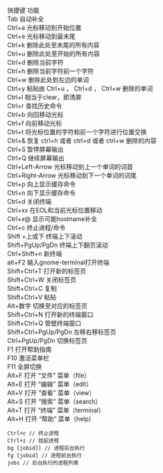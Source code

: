 快捷键 功能  
Tab 自动补全  
Ctrl+a 光标移动到开始位置  
Ctrl+e 光标移动到最末尾  
Ctrl+k 删除此处至末尾的所有内容  
Ctrl+u 删除此处至开始的所有内容  
Ctrl+d 删除当前字符  
Ctrl+h 删除当前字符前一个字符  
Ctrl+w 删除此处到左边的单词  
Ctrl+y 粘贴由 Ctrl+u ， Ctrl+d ， Ctrl+w 删除的单词  
Ctrl+l 相当于clear，即清屏  
Ctrl+r 查找历史命令  
Ctrl+b 向回移动光标  
Ctrl+f 向前移动光标  
Ctrl+t 将光标位置的字符和前一个字符进行位置交换  
Ctrl+& 恢复 ctrl+h 或者 ctrl+d 或者 ctrl+w 删除的内容  
Ctrl+S 暂停屏幕输出  
Ctrl+Q 继续屏幕输出  
Ctrl+Left-Arrow 光标移动到上一个单词的词首  
Ctrl+Right-Arrow 光标移动到下一个单词的词尾  
Ctrl+p 向上显示缓存命令  
Ctrl+n 向下显示缓存命令  
Ctrl+d 关闭终端  
Ctrl+xx 在EOL和当前光标位置移动  
Ctrl+x@ 显示可能hostname补全  
Ctrl+c 终止进程/命令  
Shift +上或下 终端上下滚动  
Shift+PgUp/PgDn 终端上下翻页滚动  
Ctrl+Shift+n 新终端  
alt+F2 输入gnome-terminal打开终端  
Shift+Ctrl+T 打开新的标签页  
Shift+Ctrl+W 关闭标签页  
Shift+Ctrl+C 复制  
Shift+Ctrl+V 粘贴  
Alt+数字 切换至对应的标签页  
Shift+Ctrl+N 打开新的终端窗口  
Shift+Ctrl+Q 管壁终端窗口  
Shift+Ctrl+PgUp/PgDn 左移右移标签页  
Ctrl+PgUp/PgDn 切换标签页  
F1 打开帮助指南  
F10 激活菜单栏  
F11 全屏切换  
Alt+F 打开 “文件” 菜单（file）  
Alt+E 打开 “编辑” 菜单（edit）  
Alt+V 打开 “查看” 菜单（view）  
Alt+S 打开 “搜索” 菜单（search）  
Alt+T 打开 “终端” 菜单（terminal）  
Alt+H 打开 “帮助” 菜单（help）  

    Ctrl+c // 终止进程
    Ctrl+z // 挂起进程
    bg [jobid]] // 进程后台执行
    fg [jobid] // 进程前台执行
    jobs // 后台执行的进程列表